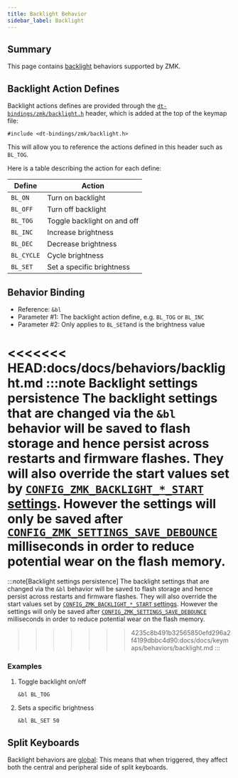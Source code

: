 ```yaml
---
title: Backlight Behavior
sidebar_label: Backlight
---
```


## Summary

This page contains [backlight](../../features/lighting.md#backlight) behaviors supported by ZMK.

## Backlight Action Defines

Backlight actions defines are provided through the [`dt-bindings/zmk/backlight.h`](https://github.com/zmkfirmware/zmk/blob/main/app/include/dt-bindings/zmk/backlight.h) header,
which is added at the top of the keymap file:

```dts
#include <dt-bindings/zmk/backlight.h>
```

This will allow you to reference the actions defined in this header such as `BL_TOG`.

Here is a table describing the action for each define:

| Define     | Action                      |
| ---------- | --------------------------- |
| `BL_ON`    | Turn on backlight           |
| `BL_OFF`   | Turn off backlight          |
| `BL_TOG`   | Toggle backlight on and off |
| `BL_INC`   | Increase brightness         |
| `BL_DEC`   | Decrease brightness         |
| `BL_CYCLE` | Cycle brightness            |
| `BL_SET`   | Set a specific brightness   |

## Behavior Binding

- Reference: `&bl`
- Parameter #1: The backlight action define, e.g. `BL_TOG` or `BL_INC`
- Parameter #2: Only applies to `BL_SET`and is the brightness value

<<<<<<< HEAD:docs/docs/behaviors/backlight.md
:::note Backlight settings persistence
The backlight settings that are changed via the `&bl` behavior will be saved to flash storage and hence persist across restarts and firmware flashes.
They will also override the start values set by [`CONFIG_ZMK_BACKLIGHT_*_START` settings](../config/backlight.md#kconfig).
However the settings will only be saved after [`CONFIG_ZMK_SETTINGS_SAVE_DEBOUNCE`](../config/system.md#general) milliseconds in order to reduce potential wear on the flash memory.
=======
:::note[Backlight settings persistence]
The backlight settings that are changed via the `&bl` behavior will be saved to flash storage and hence persist across restarts and firmware flashes.
They will also override the start values set by [`CONFIG_ZMK_BACKLIGHT_*_START` settings](../../config/lighting.md#kconfig-1).
However the settings will only be saved after [`CONFIG_ZMK_SETTINGS_SAVE_DEBOUNCE`](../../config/system.md#general) milliseconds in order to reduce potential wear on the flash memory.
>>>>>>> 4235c8b491b32565850efd296a2f4199dbbc4d90:docs/docs/keymaps/behaviors/backlight.md
:::

### Examples

1. Toggle backlight on/off

   ```dts
   &bl BL_TOG
   ```

1. Sets a specific brightness

   ```dts
   &bl BL_SET 50
   ```

## Split Keyboards

Backlight behaviors are [global](../../features/split-keyboards.md#global-locality-behaviors): This means that when triggered, they affect both the central and peripheral side of split keyboards.
